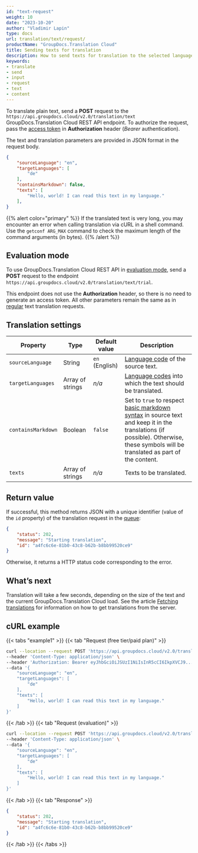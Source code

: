 ```yaml
---
id: "text-request"
weight: 10
date: "2023-10-20"
author: "Vladimir Lapin"
type: docs
url: translation/text/request/
productName: "GroupDocs.Translation Cloud"
title: Sending texts for translation
description: How to send texts for translation to the selected languages.
keywords:
- translate
- send
- input
- request
- text
- content
---
```


To translate plain text, send a **POST** request to the `https://api.groupdocs.cloud/v2.0/translation/text` GroupDocs.Translation Cloud REST API endpoint. To authorize the request, pass the [access token](/translation/authorization/) in **Authorization** header (_Bearer_ authentication).

The text and translation parameters are provided in JSON format in the request body.

```json
{
	"sourceLanguage": "en",
	"targetLanguages": [
		"de"
	],
	"containsMarkdown": false,
	"texts": [
		"Hello, world! I can read this text in my language."
	],
}
```

{{% alert color="primary" %}} 
If the translated text is very long, you may encounter an error when calling translation via cURL in a shell command. Use the `getconf ARG_MAX` command to check the maximum length of the command arguments (in bytes).
{{% /alert %}}

## Evaluation mode

To use GroupDocs.Translation Cloud REST API in [evaluation mode](/translation/evaluation/), send a **POST** request to the endpoint `https://api.groupdocs.cloud/v2.0/translation/text/trial`.

This endpoint does not use the **Authorization** header, so there is no need to generate an access token. All other parameters remain the same as in [regular](/translation/subscription/) text translation requests.

## Translation settings

Property | Type | Default value | Description
-------- | ---- | ------------- | -----------
`sourceLanguage` | String | `en` (English) | [Language code](/translation/languages/) of the source text.
`targetLanguages` | Array of strings | _n/a_ | [Language codes](/translation/languages/) into which the text should be translated.
`containsMarkdown` | Boolean | `false` | Set to `true` to respect [basic markdown syntax](https://www.markdownguide.org/basic-syntax/) in source text and keep it in the translations (if possible). Otherwise, these symbols will be translated as part of the content.
`texts` | Array of strings | _n/a_ | Texts to be translated.

## Return value

If successful, this method returns JSON with a unique identifier (value of the `id` property) of the translation request in the [queue](/translation/workflow/):

```json
{
	"status": 202,
	"message": "Starting translation",
	"id": "a4fc6c6e-81b0-43c8-b62b-b8bb99520ce9"
}
```

Otherwise, it returns a HTTP status code corresponding to the error.

## What’s next

Translation will take a few seconds, depending on the size of the text and the current GroupDocs.Translation Cloud load. See the article [Fetching translations](/translation/text/fetch/) for information on how to get translations from the server.

## cURL example

{{< tabs "example1" >}}
{{< tab "Request (free tier/paid plan)" >}}
```bash
curl --location --request POST 'https://api.groupdocs.cloud/v2.0/translation/text' \
--header 'Content-Type: application/json' \
--header 'Authorization: Bearer eyJhbGciOiJSUzI1NiIsInR5cCI6IkpXVCJ9...UV1hLfgNCSQ4VKGCOA' \
--data '{
	"sourceLanguage": "en",
	"targetLanguages": [
		"de"
	],
	"texts": [
		"Hello, world! I can read this text in my language."
	]
}'
```
{{< /tab >}}
{{< tab "Request (evaluation)" >}}
```bash
curl --location --request POST 'https://api.groupdocs.cloud/v2.0/translation/text/trial' \
--header 'Content-Type: application/json' \
--data '{
	"sourceLanguage": "en",
	"targetLanguages": [
		"de"
	],
	"texts": [
		"Hello, world! I can read this text in my language."
	]
}'
```
{{< /tab >}}
{{< tab "Response" >}}
```json
{
	"status": 202,
	"message": "Starting translation",
	"id": "a4fc6c6e-81b0-43c8-b62b-b8bb99520ce9"
}
```
{{< /tab >}}
{{< /tabs >}}
